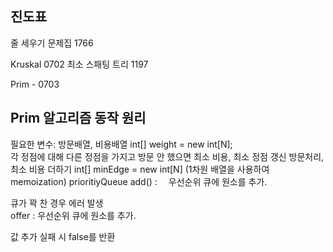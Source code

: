 ## 진도표
줄 세우기
문제집 1766 

Kruskal 0702
최소 스패팅 트리 1197

Prim - 0703
## Prim 알고리즘 동작 원리
필요한 변수: 방문배열, 비용배열
int[] weight = new int[N];  
 각 정점에 대해 다른 정점을 가지고 
방문 안 했으면 최소 비용, 최소 정점 갱신 
방문처리, 최소 비용 더하기 
int[] minEdge = new int[N] 
(1차원 배열을 사용하여 memoization)
prioritiyQueue
add() :  　우선순위 큐에 원소를 추가. 

큐가 꽉 찬 경우 에러 발생
</br>
offer :    우선순위 큐에 원소를 추가. 

값 추가 실패 시 false를 반환
